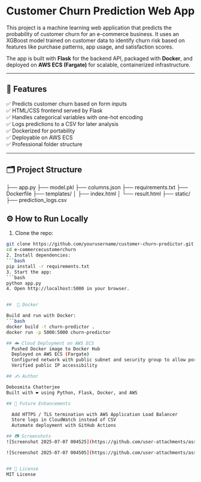# Customer Churn Prediction Web App

This project is a machine learning web application that predicts the probability of customer churn for an e-commerce business.
It uses an XGBoost model trained on customer data to identify churn risk based on features like purchase patterns, app usage, and satisfaction scores.

The app is built with **Flask** for the backend API, packaged with **Docker**, and deployed on **AWS ECS (Fargate)** for scalable, containerized infrastructure.

---

## 🚀 Features

✅ Predicts customer churn based on form inputs  
✅ HTML/CSS frontend served by Flask  
✅ Handles categorical variables with one-hot encoding  
✅ Logs predictions to a CSV for later analysis  
✅ Dockerized for portability  
✅ Deployable on AWS ECS  
✅ Professional folder structure

---

## 🗂️ Project Structure

├── app.py
├── model.pkl
├── columns.json
├── requirements.txt
├── Dockerfile
├── templates/
│ ├── index.html
│ └── result.html
├── static/
├── prediction_logs.csv

## ⚙️ How to Run Locally

1. Clone the repo:
```bash
git clone https://github.com/yourusername/customer-churn-predictor.git
cd e-commercecustomerchurn
2. Install dependencies:
```bash
pip install -r requirements.txt
3. Start the app:
```bash
python app.py
4. Open http://localhost:5000 in your browser.


##  🐳 Docker

Build and run with Docker:
```bash
docker build -t churn-predictor .
docker run -p 5000:5000 churn-predictor

## ☁️ Cloud Deployment on AWS ECS
  Pushed Docker image to Docker Hub
  Deployed on AWS ECS (Fargate)
  Configured network with public subnet and security group to allow port 5000
  Verified public IP accessibility

## ✍️ Author

Debosmita Chatterjee
Built with ❤️ using Python, Flask, Docker, and AWS

## 📌 Future Enhancements

  Add HTTPS / TLS termination with AWS Application Load Balancer
  Store logs in CloudWatch instead of CSV
  Automate deployment with GitHub Actions

## 📷 Screenshots
![Screenshot 2025-07-07 004525](https://github.com/user-attachments/assets/9336dc88-7658-4a31-8a84-688a1de9a812)

![Screenshot 2025-07-07 004505](https://github.com/user-attachments/assets/f83bd2b5-ea7c-4dcc-b1c2-65aec014a737)


## 📄 License
MIT License

